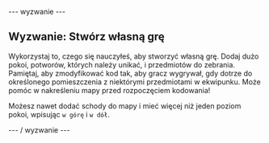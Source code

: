 \--- wyzwanie \---

## Wyzwanie: Stwórz własną grę

Wykorzystaj to, czego się nauczyłeś, aby stworzyć własną grę. Dodaj dużo pokoi, potworów, których należy unikać, i przedmiotów do zebrania. Pamiętaj, aby zmodyfikować kod tak, aby gracz wygrywał, gdy dotrze do określonego pomieszczenia z niektórymi przedmiotami w ekwipunku. Może pomóc w nakreśleniu mapy przed rozpoczęciem kodowania!

Możesz nawet dodać schody do mapy i mieć więcej niż jeden poziom pokoi, wpisując `w górę` i `w dół`.

\--- / wyzwanie \---